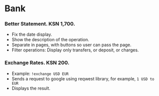 # Bank

### Better Statement. KSN 1,700.
- Fix the date display.
- Show the description of the operation.
- Separate in pages, with buttons so user can pass the page.
- Filter operations: Display only transfers, or deposit, or charges.


### Exchange Rates. KSN 200.
- Example: `!exchange USD EUR`
- Sends a request to google using reqwest library, for example, `1 USD to EUR`
- Displays the result.

